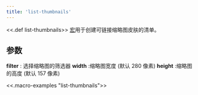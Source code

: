 ```yaml
---
title: 'list-thumbnails'
---
```


<<.def list-thumbnails>> [宏](Macros)用于创建可链接缩略图皮肤的清单。

## 参数

**filter**
: 选择缩略图的筛选器
**width**
:缩略图宽度 (默认 280 像素)
**height**
:缩略图的高度 (默认 157 像素)

<<.macro-examples "list-thumbnails">>
